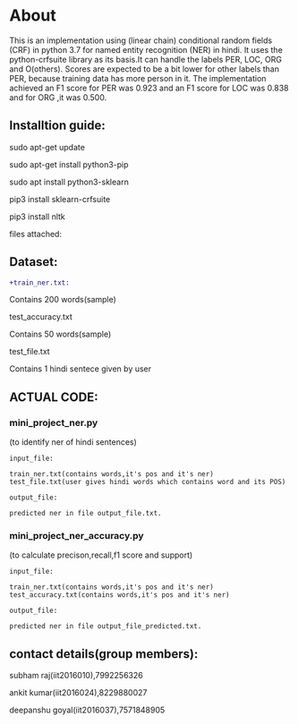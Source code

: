 # About




This is an implementation using (linear chain) conditional random fields (CRF) in python 3.7 for named entity recognition (NER) in hindi. It uses the python-crfsuite library as its basis.It can handle the labels PER, LOC, ORG and O(others). Scores are expected to be a bit lower for other labels than PER, because training data has more person in it. The implementation achieved an F1 score for PER was 0.923 and an F1 score for LOC was 0.838 and for ORG ,it was 0.500.



## Installtion guide:

sudo apt-get update

sudo apt-get install python3-pip

sudo apt install python3-sklearn

pip3 install sklearn-crfsuite

pip3 install nltk

files attached:

## Dataset:

```diff
+train_ner.txt:
```
Contains 200 words(sample)

test_accuracy.txt

Contains 50 words(sample)

test_file.txt

Contains 1 hindi sentece given by user

## ACTUAL CODE:

### mini_project_ner.py
(to identify ner of hindi sentences)



	input_file:
	
	train_ner.txt(contains words,it's pos and it's ner)
	test_file.txt(user gives hindi words which contains word and its POS)

	output_file:
	
	predicted ner in file output_file.txt. 

### mini_project_ner_accuracy.py
(to calculate precison,recall,f1 score and support)
	
	
	input_file:
	
	train_ner.txt(contains words,it's pos and it's ner)
	test_accuracy.txt(contains words,it's pos and it's ner)

	output_file:
	
	predicted ner in file output_file_predicted.txt.


## contact details(group members):

subham raj(iit2016010),7992256326

ankit kumar(iit2016024),8229880027

deepanshu goyal(iit2016037),7571848905
